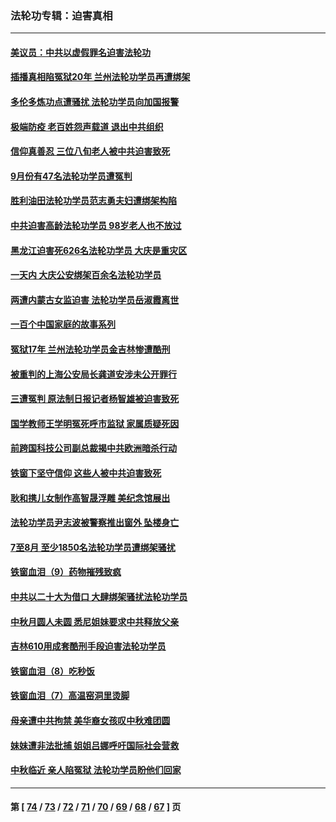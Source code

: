 ### 法轮功专辑：迫害真相
---
#### [美议员：中共以虚假罪名迫害法轮功](../../pages/nf4379/n13841083.md?10090430) 
#### [插播真相陷冤狱20年 兰州法轮功学员再遭绑架](../../pages/nf4379/n13840946.md?10090430) 
#### [多伦多炼功点遭骚扰 法轮功学员向加国报警](../../pages/nf4379/n13840401.md?10090430) 
#### [极端防疫 老百姓怨声载道 退出中共组织](../../pages/nf4379/n13840058.md?10090430) 
#### [信仰真善忍 三位八旬老人被中共迫害致死](../../pages/nf4379/n13838655.md?10090430) 
#### [9月份有47名法轮功学员遭冤判](../../pages/nf4379/n13839495.md?10090430) 
#### [胜利油田法轮功学员范志勇夫妇遭绑架构陷](../../pages/nf4379/n13838044.md?10090430) 
#### [中共迫害高龄法轮功学员 98岁老人也不放过](../../pages/nf4379/n13836765.md?10090430) 
#### [黑龙江迫害死626名法轮功学员 大庆是重灾区](../../pages/nf4379/n13836247.md?10090430) 
#### [一天内 大庆公安绑架百余名法轮功学员](../../pages/nf4379/n13835359.md?10090430) 
#### [两遭内蒙古女监迫害 法轮功学员岳淑霞离世](../../pages/nf4379/n13834576.md?10090430) 
#### [一百个中国家庭的故事系列](../../pages/nf4379/n13833308.md?10090430) 
#### [冤狱17年 兰州法轮功学员金吉林惨遭酷刑](../../pages/nf4379/n13832422.md?10090430) 
#### [被重判的上海公安局长龚道安涉未公开罪行](../../pages/nf4379/n13831922.md?10090430) 
#### [三遭冤判 原法制日报记者杨智雄被迫害致死](../../pages/nf4379/n13830419.md?10090430) 
#### [国学教师王学明冤死呼市监狱 家属质疑死因](../../pages/nf4379/n13831866.md?10090430) 
#### [前跨国科技公司副总裁揭中共欧洲暗杀行动](../../pages/nf4379/n13827561.md?10090430) 
#### [铁窗下坚守信仰 这些人被中共迫害致死](../../pages/nf4379/n13828898.md?10090430) 
#### [耿和携儿女制作高智晟浮雕 美纪念馆展出](../../pages/nf4379/n13829624.md?10090430) 
#### [法轮功学员尹志波被警察推出窗外 坠楼身亡](../../pages/nf4379/n13828273.md?10090430) 
#### [7至8月 至少1850名法轮功学员遭绑架骚扰](../../pages/nf4379/n13824925.md?10090430) 
#### [铁窗血泪（9）药物摧残致疯](../../pages/nf4379/n13819243.md?10090430) 
#### [中共以二十大为借口 大肆绑架骚扰法轮功学员](../../pages/nf4379/n13819570.md?10090430) 
#### [中秋月圆人未圆 悉尼姐妹要求中共释放父亲](../../pages/nf4379/n13819642.md?10090430) 
#### [吉林610用成套酷刑手段迫害法轮功学员](../../pages/nf4379/n13814775.md?10090430) 
#### [铁窗血泪（8）吃秒饭](../../pages/nf4379/n13813761.md?10090430) 
#### [铁窗血泪（7）高温窑洞里烫脚](../../pages/nf4379/n13816073.md?10090430) 
#### [母亲遭中共拘禁 美华裔女孩叹中秋难团圆](../../pages/nf4379/n13815894.md?10090430) 
#### [妹妹遭非法批捕 姐姐吕娜呼吁国际社会营救](../../pages/nf4379/n13814832.md?10090430) 
#### [中秋临近 亲人陷冤狱 法轮功学员盼他们回家](../../pages/nf4379/n13814674.md?10090430) 

---
#### 第 [ [74](./74.md?10090430) / [73](./73.md?10090430) / [72](./72.md?10090430) / [71](./71.md?10090430) / [70](./70.md?10090430) / [69](./69.md?10090430) / [68](./68.md?10090430) / [67](./67.md?10090430) ] 页
